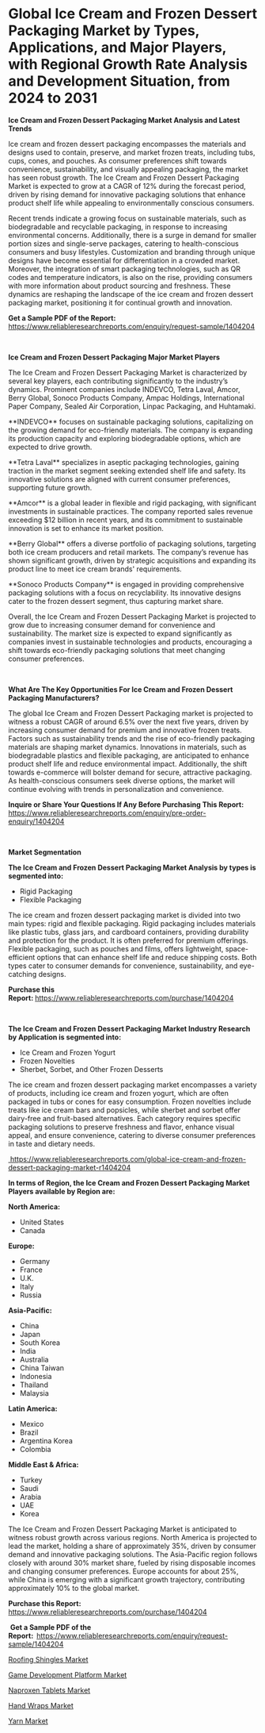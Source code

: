 <p><h1>Global Ice Cream and Frozen Dessert Packaging Market by Types, Applications, and Major Players, with Regional Growth Rate Analysis and Development Situation, from 2024 to 2031</h1></p><p><strong>Ice Cream and Frozen Dessert Packaging Market Analysis and Latest Trends</strong></p>
<p><p>Ice cream and frozen dessert packaging encompasses the materials and designs used to contain, preserve, and market frozen treats, including tubs, cups, cones, and pouches. As consumer preferences shift towards convenience, sustainability, and visually appealing packaging, the market has seen robust growth. The Ice Cream and Frozen Dessert Packaging Market is expected to grow at a CAGR of 12% during the forecast period, driven by rising demand for innovative packaging solutions that enhance product shelf life while appealing to environmentally conscious consumers.</p><p>Recent trends indicate a growing focus on sustainable materials, such as biodegradable and recyclable packaging, in response to increasing environmental concerns. Additionally, there is a surge in demand for smaller portion sizes and single-serve packages, catering to health-conscious consumers and busy lifestyles. Customization and branding through unique designs have become essential for differentiation in a crowded market. Moreover, the integration of smart packaging technologies, such as QR codes and temperature indicators, is also on the rise, providing consumers with more information about product sourcing and freshness. These dynamics are reshaping the landscape of the ice cream and frozen dessert packaging market, positioning it for continual growth and innovation.</p></p>
<p><strong>Get a Sample PDF of the Report:&nbsp;</strong> <a href="https://www.reliableresearchreports.com/enquiry/request-sample/1404204?utm_campaign=1605&utm_medium=2&utm_source=Github&utm_content=ia&utm_term=23102024&utm_id=ice-cream-and-frozen-dessert-packaging">https://www.reliableresearchreports.com/enquiry/request-sample/1404204</a></p>
<p>&nbsp;</p>
<p><strong>Ice Cream and Frozen Dessert Packaging Major Market Players</strong></p>
<p><p>The Ice Cream and Frozen Dessert Packaging Market is characterized by several key players, each contributing significantly to the industry’s dynamics. Prominent companies include INDEVCO, Tetra Laval, Amcor, Berry Global, Sonoco Products Company, Ampac Holdings, International Paper Company, Sealed Air Corporation, Linpac Packaging, and Huhtamaki. </p><p>**INDEVCO** focuses on sustainable packaging solutions, capitalizing on the growing demand for eco-friendly materials. The company is expanding its production capacity and exploring biodegradable options, which are expected to drive growth.</p><p>**Tetra Laval** specializes in aseptic packaging technologies, gaining traction in the market segment seeking extended shelf life and safety. Its innovative solutions are aligned with current consumer preferences, supporting future growth.</p><p>**Amcor** is a global leader in flexible and rigid packaging, with significant investments in sustainable practices. The company reported sales revenue exceeding $12 billion in recent years, and its commitment to sustainable innovation is set to enhance its market position.</p><p>**Berry Global** offers a diverse portfolio of packaging solutions, targeting both ice cream producers and retail markets. The company’s revenue has shown significant growth, driven by strategic acquisitions and expanding its product line to meet ice cream brands' requirements.</p><p>**Sonoco Products Company** is engaged in providing comprehensive packaging solutions with a focus on recyclability. Its innovative designs cater to the frozen dessert segment, thus capturing market share.</p><p>Overall, the Ice Cream and Frozen Dessert Packaging Market is projected to grow due to increasing consumer demand for convenience and sustainability. The market size is expected to expand significantly as companies invest in sustainable technologies and products, encouraging a shift towards eco-friendly packaging solutions that meet changing consumer preferences.</p></p>
<p>&nbsp;</p>
<p><strong>What Are The Key Opportunities For Ice Cream and Frozen Dessert Packaging Manufacturers?</strong></p>
<p><p>The global Ice Cream and Frozen Dessert Packaging market is projected to witness a robust CAGR of around 6.5% over the next five years, driven by increasing consumer demand for premium and innovative frozen treats. Factors such as sustainability trends and the rise of eco-friendly packaging materials are shaping market dynamics. Innovations in materials, such as biodegradable plastics and flexible packaging, are anticipated to enhance product shelf life and reduce environmental impact. Additionally, the shift towards e-commerce will bolster demand for secure, attractive packaging. As health-conscious consumers seek diverse options, the market will continue evolving with trends in personalization and convenience.</p></p>
<p><strong>Inquire or Share Your Questions If Any Before Purchasing This Report:</strong> <a href="https://www.reliableresearchreports.com/enquiry/pre-order-enquiry/1404204?utm_campaign=1605&utm_medium=2&utm_source=Github&utm_content=ia&utm_term=23102024&utm_id=ice-cream-and-frozen-dessert-packaging">https://www.reliableresearchreports.com/enquiry/pre-order-enquiry/1404204</a></p>
<p>&nbsp;</p>
<p><strong>Market Segmentation</strong></p>
<p><strong>The Ice Cream and Frozen Dessert Packaging Market Analysis by types is segmented into:</strong></p>
<p><ul><li>Rigid Packaging</li><li>Flexible Packaging</li></ul></p>
<p><p>The ice cream and frozen dessert packaging market is divided into two main types: rigid and flexible packaging. Rigid packaging includes materials like plastic tubs, glass jars, and cardboard containers, providing durability and protection for the product. It is often preferred for premium offerings. Flexible packaging, such as pouches and films, offers lightweight, space-efficient options that can enhance shelf life and reduce shipping costs. Both types cater to consumer demands for convenience, sustainability, and eye-catching designs.</p></p>
<p><strong>Purchase this Report:&nbsp;</strong><a href="https://www.reliableresearchreports.com/purchase/1404204?utm_campaign=1605&utm_medium=2&utm_source=Github&utm_content=ia&utm_term=23102024&utm_id=ice-cream-and-frozen-dessert-packaging">https://www.reliableresearchreports.com/purchase/1404204</a></p>
<p>&nbsp;</p>
<p><strong>The Ice Cream and Frozen Dessert Packaging Market Industry Research by Application is segmented into:</strong></p>
<p><ul><li>Ice Cream and Frozen Yogurt</li><li>Frozen Novelties</li><li>Sherbet, Sorbet, and Other Frozen Desserts</li></ul></p>
<p><p>The ice cream and frozen dessert packaging market encompasses a variety of products, including ice cream and frozen yogurt, which are often packaged in tubs or cones for easy consumption. Frozen novelties include treats like ice cream bars and popsicles, while sherbet and sorbet offer dairy-free and fruit-based alternatives. Each category requires specific packaging solutions to preserve freshness and flavor, enhance visual appeal, and ensure convenience, catering to diverse consumer preferences in taste and dietary needs.</p></p>
<p><a href="https://www.reliableresearchreports.com/global-ice-cream-and-frozen-dessert-packaging-market-r1404204?utm_campaign=1605&utm_medium=2&utm_source=Github&utm_content=ia&utm_term=23102024&utm_id=ice-cream-and-frozen-dessert-packaging">&nbsp;https://www.reliableresearchreports.com/global-ice-cream-and-frozen-dessert-packaging-market-r1404204</a></p>
<p><strong>In terms of Region, the Ice Cream and Frozen Dessert Packaging Market Players available by Region are:</strong></p>
<p>
    <p> <strong> North America: </strong>
        <ul>
            <li>United States</li>
            <li>Canada</li>
        </ul>
        </p> 
    <p> <strong> Europe: </strong>
        <ul>
            <li>Germany</li>
            <li>France</li>
            <li>U.K.</li>
            <li>Italy</li>
            <li>Russia</li>
        </ul>
        </p> 
    <p> <strong> Asia-Pacific: </strong>
        <ul>
            <li>China</li>
            <li>Japan</li>
            <li>South Korea</li>
            <li>India</li>
            <li>Australia</li>
            <li>China Taiwan</li>
            <li>Indonesia</li>
            <li>Thailand</li>
            <li>Malaysia</li>
        </ul>
        </p> 
    <p> <strong> Latin America: </strong>
        <ul>
            <li>Mexico</li>
            <li>Brazil</li>
            <li>Argentina Korea</li>
            <li>Colombia</li>
        </ul>
        </p> 
    <p> <strong> Middle East & Africa: </strong>
        <ul>
            <li>Turkey</li>
            <li>Saudi</li>
            <li>Arabia</li>
            <li>UAE</li>
            <li>Korea</li>
        </ul>
    </p>
    </p>
<p><p>The Ice Cream and Frozen Dessert Packaging Market is anticipated to witness robust growth across various regions. North America is projected to lead the market, holding a share of approximately 35%, driven by consumer demand and innovative packaging solutions. The Asia-Pacific region follows closely with around 30% market share, fueled by rising disposable incomes and changing consumer preferences. Europe accounts for about 25%, while China is emerging with a significant growth trajectory, contributing approximately 10% to the global market.</p></p>
<p><strong>Purchase this Report: </strong><a href="https://www.reliableresearchreports.com/purchase/1404204?utm_campaign=1605&utm_medium=2&utm_source=Github&utm_content=ia&utm_term=23102024&utm_id=ice-cream-and-frozen-dessert-packaging">https://www.reliableresearchreports.com/purchase/1404204</a></p>
<p>&nbsp;<strong>Get a Sample PDF of the Report:&nbsp;&nbsp;</strong><a href="https://www.reliableresearchreports.com/enquiry/request-sample/1404204?utm_campaign=1605&utm_medium=2&utm_source=Github&utm_content=ia&utm_term=23102024&utm_id=ice-cream-and-frozen-dessert-packaging">https://www.reliableresearchreports.com/enquiry/request-sample/1404204</a></p>
<p><strong></strong></p>
<p><p><a href="https://www.linkedin.com/pulse/exploring-roofing-shingles-market-strategic-insights-growth-eevtc?utm_campaign=1605&utm_medium=2&utm_source=Github&utm_content=ia&utm_term=23102024&utm_id=ice-cream-and-frozen-dessert-packaging">Roofing Shingles Market</a></p><p><a href="https://www.linkedin.com/pulse/game-development-platform-market-velocity-132-cagr-trajectory-tp8kc?utm_campaign=1605&utm_medium=2&utm_source=Github&utm_content=ia&utm_term=23102024&utm_id=ice-cream-and-frozen-dessert-packaging">Game Development Platform Market</a></p><p><a href="https://www.linkedin.com/pulse/naproxen-tablets-market-refracting-trends-consumer-behaviors-wxlxc?utm_campaign=1605&utm_medium=2&utm_source=Github&utm_content=ia&utm_term=23102024&utm_id=ice-cream-and-frozen-dessert-packaging">Naproxen Tablets Market</a></p><p><a href="https://www.linkedin.com/pulse/future-innovation-global-hand-wraps-market-growth-opportunities-c4zsc?utm_campaign=1605&utm_medium=2&utm_source=Github&utm_content=ia&utm_term=23102024&utm_id=ice-cream-and-frozen-dessert-packaging">Hand Wraps Market</a></p><p><a href="https://www.linkedin.com/pulse/decoding-yarn-market-signals-growth-algorithms-2024-2031-iris-sight-n0dgc?utm_campaign=1605&utm_medium=2&utm_source=Github&utm_content=ia&utm_term=23102024&utm_id=ice-cream-and-frozen-dessert-packaging">Yarn Market</a></p></p>